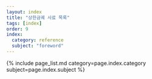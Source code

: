 ```yaml
---
layout: index
title: "상한금궤 사료 목록"
tags: [index]
order: 9
index:
  category: reference
  subject: "foreword"
---
```


{% include page_list.md category=page.index.category subject=page.index.subject %}
